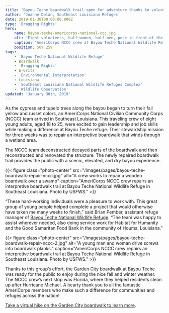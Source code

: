 ```yaml
---
title: 'Bayou Teche boardwalk trail open for adventure thanks to volunteers'
author: 'Joanne Dolan, Southeast Louisiana Refuges'
date: 2019-01-30T00:00:00.000Z
type: 'Bragging Rights'
hero:
    name: bayou-teche-americorps-national-ccc.jpg
    alt: 'Eight volunteers, half women, half men, pose in front of the welcome sign at Bayou Teche NWR'
    caption: 'AmeriCorps NCCC crew at Bayou Teche National Wildlife Refuge. Photo by USFWS.'
    position: 50% 25%
tags:
    - 'Bayou Teche National Wildlife Refuge'
    - Boardwalk
    - 'Bragging Rights'
    - E-Grits
    - 'Environmental Interpretation'
    - Louisiana
    - 'Southeast Louisiana National Wildlife Refuges Complex'
    - 'Wildlife Observation'
updated: 'January 30th, 2019'
---
```


As the cypress and tupelo trees along the bayou began to turn their fall yellow and russet colors, an AmeriCorps National Civilian Community Corps (NCCC) team arrived in Southeast Louisiana.  This traveling crew of eight young adults, aged 18 to 25, were excited to gain leadership and job skills while making a difference at Bayou Teche refuge. Their stewardship mission for three weeks was to repair an interpretive boardwalk that winds through a wetland area.

The NCCC team deconstructed decayed parts of the boardwalk and then reconstructed and renovated the structure. The newly repaired boardwalk trail provides the public with a scenic, elevated, and dry bayou experience.  

{{< figure class="photo-center" src="/images/pages/bayou-teche-boardwalk-repair-nccc.jpg" alt="A crew works to repair a wooden boardwalk over a swamp" caption="AmeriCorps NCCC crew repairs an interpretive boardwalk trail at Bayou Teche National Wildlife Refuge in Southeast Louisiana. Photo by USFWS." >}}

“These hard-working individuals were a pleasure to work with. This great group of young people helped complete a project that would otherwise have taken me many weeks to finish,” said Brian Pember, assistant refuge manager of [Bayou Teche National Wildlife Refuge](https://www.fws.gov/refuge/bayou_teche/).  “The team was happy to assist wherever needed, also doing service work for Habitat for Humanity and the Good Samaritan Food Bank in the community of Houma, Louisiana.”

{{< figure class="photo-center" src="/images/pages/bayou-teche-boardwalk-repair-nccc-2.jpg" alt="A young man and woman drive screws into boardwalk planks." caption="AmeriCorps NCCC crew repairs an interpretive boardwalk trail at Bayou Teche National Wildlife Refuge in Southeast Louisiana. Photo by USFWS." >}}

Thanks to this group’s effort, the Garden City boardwalk at Bayou Teche was ready for the public to enjoy during the nice fall and winter weather. The NCCC crew’s next stop was Florida, where they helped residents clean up after Hurricane Michael.  A hearty thank you to all the fantastic AmeriCorps members who make such a difference for communities and refuges across the nation!

[Take a virtual hike on the Garden City boardwalk to learn more](https://www.fws.gov/refuge/Bayou_Teche/VisitorActivities/hiking.html).